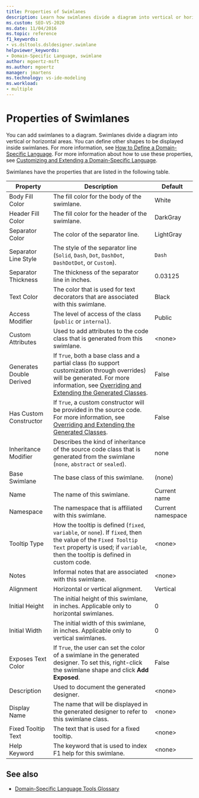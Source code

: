 ```yaml
---
title: Properties of Swimlanes
description: Learn how swimlanes divide a diagram into vertical or horizontal areas, and how you can define other shapes to be displayed inside swimlanes.
ms.custom: SEO-VS-2020
ms.date: 11/04/2016
ms.topic: reference
f1_keywords:
- vs.dsltools.dsldesigner.swimlane
helpviewer_keywords:
- Domain-Specific Language, swimlane
author: mgoertz-msft
ms.author: mgoertz
manager: jmartens
ms.technology: vs-ide-modeling
ms.workload:
- multiple
---
```

# Properties of Swimlanes
You can add swimlanes to a diagram. Swimlanes divide a diagram into vertical or horizontal areas. You can define other shapes to be displayed inside swimlanes. For more information, see [How to Define a Domain-Specific Language](../modeling/how-to-define-a-domain-specific-language.md). For more information about how to use these properties, see [Customizing and Extending a Domain-Specific Language](../modeling/customizing-and-extending-a-domain-specific-language.md).

 Swimlanes have the properties that are listed in the following table.

|Property|Description|Default|
|-|-|-|
|Body Fill Color|The fill color for the body of the swimlane.|White|
|Header Fill Color|The fill color for the header of the swimlane.|DarkGray|
|Separator Color|The color of the separator line.|LightGray|
|Separator Line Style|The style of the separator line (`Solid`, `Dash`, `Dot`, `DashDot`, `DashDotDot`, or `Custom`).|`Dash`|
|Separator Thickness|The thickness of the separator line in inches.|0.03125|
|Text Color|The color that is used for text decorators that are associated with this swimlane.|Black|
|Access Modifier|The level of access of the class (`public` or `internal`).|Public|
|Custom Attributes|Used to add attributes to the code class that is generated from this swimlane.|\<none>|
|Generates Double Derived|If `True`, both a base class and a partial class (to support customization through overrides) will be generated. For more information, see [Overriding and Extending the Generated Classes](../modeling/overriding-and-extending-the-generated-classes.md).|False|
|Has Custom Constructor|If `True`, a custom constructor will be provided in the source code. For more information, see [Overriding and Extending the Generated Classes](../modeling/overriding-and-extending-the-generated-classes.md).|False|
|Inheritance Modifier|Describes the kind of inheritance of the source code class that is generated from the swimlane (`none`, `abstract` or `sealed`).|none|
|Base Swimlane|The base class of this swimlane.|(none)|
|Name|The name of this swimlane.|Current name|
|Namespace|The namespace that is affiliated with this swimlane.|Current namespace|
|Tooltip Type|How the tooltip is defined (`fixed`, `variable`, or `none`). If `fixed`, then the value of the `Fixed Tooltip Text` property is used; if `variable`, then the tooltip is defined in custom code.|\<none>|
|Notes|Informal notes that are associated with this swimlane.|\<none>|
|Alignment|Horizontal or vertical alignment.|Vertical|
|Initial Height|The initial height of this swimlane, in inches. Applicable only to horizontal swimlanes.|0|
|Initial Width|The initial width of this swimlane, in inches. Applicable only to vertical swimlanes.|0|
|Exposes Text Color|If `True`, the user can set the color of a swimlane in the generated designer. To set this, right-click the swimlane shape and click **Add Exposed**.|False|
|Description|Used to document the generated designer.|\<none>|
|Display Name|The name that will be displayed in the generated designer to refer to this swimlane class.|\<none>|
|Fixed Tooltip Text|The text that is used for a fixed tooltip.|\<none>|
|Help Keyword|The keyword that is used to index F1 help for this swimlane.|\<none>|

## See also

- [Domain-Specific Language Tools Glossary](/previous-versions/bb126564(v=vs.100))